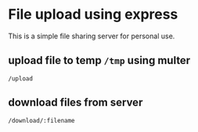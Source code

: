 # File upload using express 
This is a simple file sharing server for personal use.

## upload file to temp `/tmp` using multer
```
/upload
```

## download files from server 
```
/download/:filename
```
